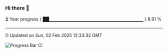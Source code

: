 ### Hi there 👋

⏳ Year progress { ██▁▁▁▁▁▁▁▁▁▁▁▁▁▁▁▁▁▁▁▁▁▁▁▁▁▁▁▁ } 8.91 %

---

⏰ Updated on Sun, 02 Feb 2025 12:33:32 GMT

![Progress Bar CI](https://github.com/liununu/liununu/workflows/Progress%20Bar%20CI/badge.svg)
